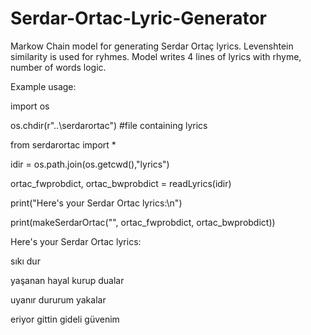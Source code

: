 # Serdar-Ortac-Lyric-Generator

Markow Chain model for generating Serdar Ortaç lyrics. Levenshtein similarity is used for ryhmes. Model writes 4 lines of lyrics with rhyme, number of words logic.

Example usage:

import os

os.chdir(r"..\serdarortac") #file containing lyrics

from serdarortac import *

idir = os.path.join(os.getcwd(),"lyrics")

ortac_fwprobdict, ortac_bwprobdict = readLyrics(idir)

print("Here's your Serdar Ortac lyrics:\n")

print(makeSerdarOrtac("", ortac_fwprobdict, ortac_bwprobdict))

Here's your Serdar Ortac lyrics:

 sıkı dur
 
 yaşanan hayal kurup dualar
 
 uyanır dururum yakalar
 
 eriyor gittin gideli güvenim 
